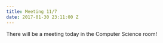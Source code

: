 ```yaml
---
title: Meeting 11/7
date: 2017-01-30 23:11:00 Z
---
```


There will be a meeting today in the Computer Science room!
